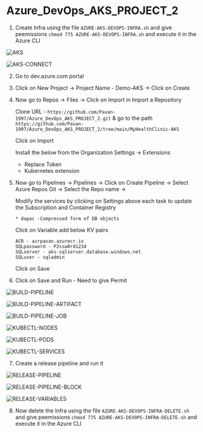 # Azure_DevOps_AKS_PROJECT_2

1. Create Infra using the file `AZURE-AKS-DEVOPS-INFRA.sh` and give peemissions `chmod 775 AZURE-AKS-DEVOPS-INFRA.sh` and execute it in the Azure CLI

![AKS](https://github.com/Pavan-1997/Azure_DevOps_AKS_PROJECT_2/assets/32020205/85f60772-3a4d-4880-ac57-39e31c983714)

![AKS-CONNECT](https://github.com/Pavan-1997/Azure_DevOps_AKS_PROJECT_2/assets/32020205/b1f0b673-2979-4bee-b8bc-6b8545b8e827)


2. Go to dev.azure.com portal


3. Click on New Project -> Project Name - Demo-AKS -> Click on Create


4. Now go to Repos -> Files -> Click on Import in Import a Repository

    Clone URL - `https://github.com/Pavan-1997/Azure_DevOps_AKS_PROJECT_2.git` & go to the path `https://github.com/Pavan-1997/Azure_DevOps_AKS_PROJECT_2/tree/main/MyHealthClinic-AKS`
    
    Click on Import
    
    
    Install the below from the Organization Settings -> Extensions
    
    - Replace Token
    - Kubernetes extension 


5. Now go to Pipelines -> Pipelines -> Click on Create Pipeline -> Select Azure Repos Git -> Select the Repo name -> 

    Modify the services by clicking on Settings above each task to update the Subscription and Container Registry
    
    `* dapac -Compressed form of DB objects`
    
    Click on Variable add below KV pairs

    ```
    ACR - acrpavan.azurecr.io
    SQLpassword - P2ssw0rd1234
    SQLserver - aks-sqlserver.database.windows.net
    SQLuser - sqladmin
    ```
    Click on Save    


6. Click on Save and Run - Need to give Permit

![BUILD-PIPELINE](https://github.com/Pavan-1997/Azure_DevOps_AKS_PROJECT_2/assets/32020205/277bf1cb-7fbd-4497-85d8-8631b9ed7780)

![BUILD-PIPELINE-ARTIFACT](https://github.com/Pavan-1997/Azure_DevOps_AKS_PROJECT_2/assets/32020205/f1bcbbbc-2390-4a1e-a7cf-fe0c5601d615)

![BUILD-PIPELINE-JOB](https://github.com/Pavan-1997/Azure_DevOps_AKS_PROJECT_2/assets/32020205/063bf917-86a6-42f0-bb17-1aab5aa7bedd)

![KUBECTL-NODES](https://github.com/Pavan-1997/Azure_DevOps_AKS_PROJECT_2/assets/32020205/563a34ba-2b73-4d8b-93ab-ae88eda2d67a)

![KUBECTL-PODS](https://github.com/Pavan-1997/Azure_DevOps_AKS_PROJECT_2/assets/32020205/833461d9-be8b-4e0f-9d70-33d82b05cbbd)

![KUBECTL-SERVICES](https://github.com/Pavan-1997/Azure_DevOps_AKS_PROJECT_2/assets/32020205/b5c2273b-d866-48e0-b713-57831861669c)


7. Create a release pipeline and run it

![RELEASE-PIPELINE](https://github.com/Pavan-1997/Azure_DevOps_AKS_PROJECT_2/assets/32020205/603d27f9-30ee-419b-950a-69ef9d345b89)

![RELEASE-PIPELINE-BLOCK](https://github.com/Pavan-1997/Azure_DevOps_AKS_PROJECT_2/assets/32020205/0986a0be-b1c3-41ce-a5ba-623b4ec1c519)

![RELEASE-VARIABLES](https://github.com/Pavan-1997/Azure_DevOps_AKS_PROJECT_2/assets/32020205/39755c9a-4d54-4ae6-9b26-2c830694b035)


8. Now delete the Infra using the file `AZURE-AKS-DEVOPS-INFRA-DELETE.sh` and give peemissions `chmod 775 AZURE-AKS-DEVOPS-INFRA-DELETE.sh` and execute it in the Azure CLI

